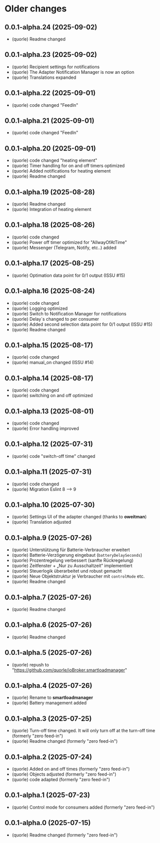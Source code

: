# Older changes
## 0.0.1-alpha.24 (2025-09-02)

- (quorle) Readme changed

## 0.0.1-alpha.23 (2025-09-02)

- (quorle) Recipient settings for notifications
- (quorle) The Adapter Notification Manager is now an option
- (quorle) Translations expanded

## 0.0.1-alpha.22 (2025-09-01)

- (quorle) code changed "FeedIn"

## 0.0.1-alpha.21 (2025-09-01)

- (quorle) code changed "FeedIn"

## 0.0.1-alpha.20 (2025-09-01)

- (quorle) code changed "heating element"
- (quorle) Timer handling for on and off timers optimized
- (quorle) Added notifications for heating element
- (quorle) Readme changed

## 0.0.1-alpha.19 (2025-08-28)

- (quorle) Readme changed
- (quorle) Integration of heating element

## 0.0.1-alpha.18 (2025-08-26)

- (quorle) code changed
- (quorle) Power off timer optimized for "AllwayOfAtTime"
- (quorle) Messenger (Telegram, Notify, etc..) added

## 0.0.1-alpha.17 (2025-08-25)

- (quorle) Optimation data point for 0/1 output (ISSU #15)

## 0.0.1-alpha.16 (2025-08-24)

- (quorle) code changed
- (quorle) Logging optimized
- (quorle) Switch to Notification Manager for notifications
- (quorle) Delay´s changed to per consumer
- (quorle) Added second selection data point for 0/1 output (ISSU #15)
- (quorle) Readme changed

## 0.0.1-alpha.15 (2025-08-17)

- (quorle) code changed
- (quorle) manual_on changed (ISSU #14)

## 0.0.1-alpha.14 (2025-08-17)

- (quorle) code changed
- (quorle) switching on and off optimized

## 0.0.1-alpha.13 (2025-08-01)

- (quorle) code changed
- (quorle) Error handling improved

## 0.0.1-alpha.12 (2025-07-31)

- (quorle) code "switch-off time" changed

## 0.0.1-alpha.11 (2025-07-31)

- (quorle) code changed
- (quorle) Migration Eslint 8 --> 9

## 0.0.1-alpha.10 (2025-07-30)

- (quorle) Settings UI of the adapter changed (thanks to **oweitman**)
- (quorle) Translation adjusted

## 0.0.1-alpha.9 (2025-07-26)

- (quorle) Unterstützung für Batterie-Verbraucher erweitert
- (quorle) Batterie-Verzögerung eingebaut (`batteryDelaySeconds`)
- (quorle) Prozentregelung verbessert (sanfte Rückregelung)
- (quorle) Zeitfenster + „Nur zu Ausschaltzeit“ implementiert
- (quorle) Steuerlogik überarbeitet und robust gemacht
- (quorle) Neue Objektstruktur je Verbraucher mit `controlMode` etc.
- (quorle) Readme changed

## 0.0.1-alpha.7 (2025-07-26)

- (quorle) Readme changed

## 0.0.1-alpha.6 (2025-07-26)

- (quorle) Readme changed

## 0.0.1-alpha.5 (2025-07-26)

- (quorle) repush to "https://github.com/quorle/ioBroker.smartloadmanager"

## 0.0.1-alpha.4 (2025-07-26)

- (quorle) Rename to **smartloadmanager**
- (quorle) Battery management added

## 0.0.1-alpha.3 (2025-07-25)

- (quorle) Turn-off time changed. It will only turn off at the turn-off time (formerly "zero feed-in")
- (quorle) Readme changed (formerly "zero feed-in")

## 0.0.1-alpha.2 (2025-07-24)

- (quorle) Added on and off times (formerly "zero feed-in")
- (quorle) Objects adjusted (formerly "zero feed-in")
- (quorle) code adapted (formerly "zero feed-in")

## 0.0.1-alpha.1 (2025-07-23)

- (quorle) Control mode for consumers added (formerly "zero feed-in")

## 0.0.1-alpha.0 (2025-07-15)

- (quorle) Readme changed (formerly "zero feed-in")
